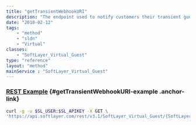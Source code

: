```yaml
---
title: "getTransientWebhookURI"
description: "The endpoint used to notify customers their transient guest is terminating."
date: "2018-02-12"
tags:
    - "method"
    - "sldn"
    - "Virtual"
classes:
    - "SoftLayer_Virtual_Guest"
type: "reference"
layout: "method"
mainService : "SoftLayer_Virtual_Guest"
---
```


### [REST Example](#getTransientWebhookURI-example) <a href="/article/rest/"><i class="fas fa-question"></i></a> {#getTransientWebhookURI-example .anchor-link} 
```bash
curl -g -u $SL_USER:$SL_APIKEY -X GET \
'https://api.softlayer.com/rest/v3.1/SoftLayer_Virtual_Guest/{SoftLayer_Virtual_GuestID}/getTransientWebhookURI'
```
